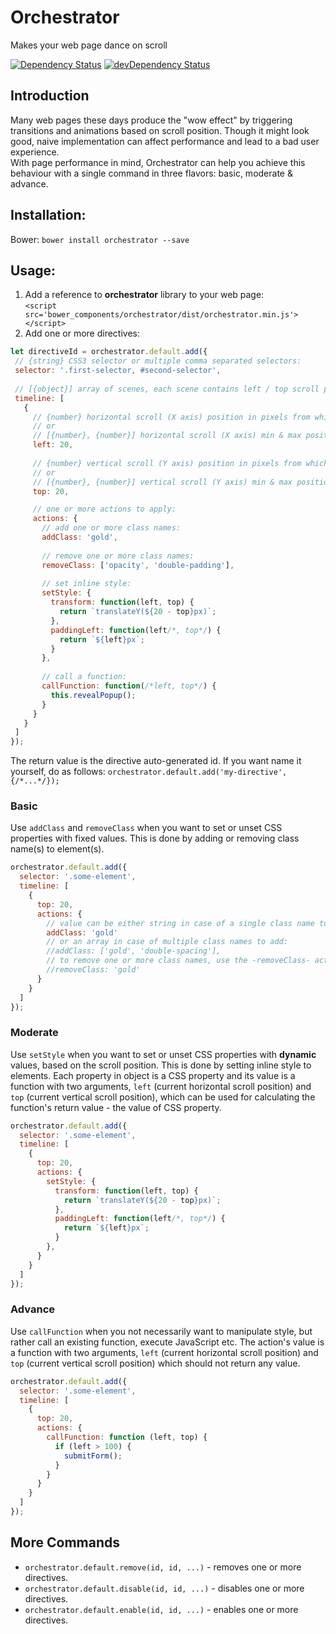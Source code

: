 # Orchestrator

Makes your web page dance on scroll

<!--[![Travis build status](http://img.shields.io/travis/nire0510/orchestrator.svg?style=flat)](https://travis-ci.org/nire0510/orchestrator)-->
<!--[![Code Climate](https://codeclimate.com/github/nire0510/orchestrator/badges/gpa.svg)](https://codeclimate.com/github/nire0510/orchestrator)-->
<!--[![Test Coverage](https://codeclimate.com/github/nire0510/orchestrator/badges/coverage.svg)](https://codeclimate.com/github/nire0510/orchestrator)-->
[![Dependency Status](https://david-dm.org/nire0510/orchestrator.svg)](https://david-dm.org/nire0510/orchestrator)
[![devDependency Status](https://david-dm.org/nire0510/orchestrator/dev-status.svg)](https://david-dm.org/nire0510/orchestrator#info=devDependencies)

## Introduction
Many web pages these days produce the "wow effect" by triggering transitions and animations based on scroll position.
Though it might look good, naive implementation can affect performance and lead to a bad user experience.  
With page performance in mind, Orchestrator can help you achieve this behaviour with a single command in three flavors:
basic, moderate & advance. 

## Installation:
Bower: `bower install orchestrator --save`  
<!--npm: `npm install orchestrator --save`-->

## Usage:
1. Add a reference to **orchestrator** library to your web page:  
`<script src='bower_components/orchestrator/dist/orchestrator.min.js'></script>`
2. Add one or more directives:  
 ```javascript
let directiveId = orchestrator.default.add({
  // {string} CSS3 selector or multiple comma separated selectors: 
  selector: '.first-selector, #second-selector',
    
  // [{object}] array of scenes, each scene contains left / top scroll position which actions should be applied:
  timeline: [
    {
      // {number} horizontal scroll (X axis) position in pixels from which to apply the actions
      // or
      // [{number}, {number}] horizontal scroll (X axis) min & max positions in pixels to apply the actions: 
      left: 20,
      
      // {number} vertical scroll (Y axis) position in pixels from which to apply the actions
      // or
      // [{number}, {number}] vertical scroll (Y axis) min & max positions in pixels to apply the actions: 
      top: 20,

      // one or more actions to apply:
      actions: {
        // add one or more class names:
        addClass: 'gold',
        
        // remove one or more class names:
        removeClass: ['opacity', 'double-padding'],
        
        // set inline style:
        setStyle: {
          transform: function(left, top) {
            return `translateY(${20 - top}px)`;
          },
          paddingLeft: function(left/*, top*/) {
            return `${left}px`;
          }
        },
        
        // call a function:
        callFunction: function(/*left, top*/) {
          this.revealPopup();
        }
      }
    }
  ]
});
```
The return value is the directive auto-generated id.
If you want name it yourself, do as follows:
`orchestrator.default.add('my-directive', {/*...*/});`

### Basic
Use `addClass` and `removeClass` when you want to set or unset CSS properties with fixed values.
This is done by adding or removing class name(s) to element(s).
```javascript
orchestrator.default.add({
  selector: '.some-element',
  timeline: [
    {
      top: 20,
      actions: {
        // value can be either string in case of a single class name to add:
        addClass: 'gold'
        // or an array in case of multiple class names to add:
        //addClass: ['gold', 'double-spacing'],
        // to remove one or more class names, use the -removeClass- action:
        //removeClass: 'gold'
      }
    }
  ]
});
```

### Moderate
Use `setStyle` when you want to set or unset CSS properties with **dynamic** values, based on the scroll position.
This is done by setting inline style to elements. Each property in object is a CSS property and its value is a function 
with two arguments, `left` (current horizontal scroll position) and `top` (current vertical scroll position),
which can be used for calculating the function's return value - the value of CSS property. 
```javascript
orchestrator.default.add({
  selector: '.some-element',
  timeline: [
    {
      top: 20,
      actions: {
        setStyle: {
          transform: function(left, top) {
            return `translateY(${20 - top}px)`;
          },
          paddingLeft: function(left/*, top*/) {
            return `${left}px`;
          }
        },
      }
    }
  ]
});
```

### Advance
Use `callFunction` when you not necessarily want to manipulate style, but rather call an existing function,
execute JavaScript etc. The action's value is a function with two arguments,
`left` (current horizontal scroll position) and `top` (current vertical scroll position) which should not return any value.
```javascript
orchestrator.default.add({
  selector: '.some-element',
  timeline: [
    {
      top: 20,
      actions: {
        callFunction: function (left, top) {
          if (left > 100) {
            submitForm();          
          }
        }
      }
    }
  ]
});
```

## More Commands
* `orchestrator.default.remove(id, id, ...)` - removes one or more directives.
* `orchestrator.default.disable(id, id, ...)` - disables one or more directives.
* `orchestrator.default.enable(id, id, ...)` - enables one or more directives.
